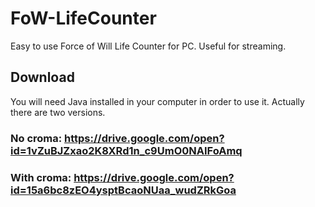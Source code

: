 # FoW-LifeCounter
Easy to use Force of Will Life Counter for PC. Useful for streaming.


## Download
You will need Java installed in your computer in order to use it.
Actually there are two versions.

### No croma: https://drive.google.com/open?id=1vZuBJZxao2K8XRd1n_c9UmO0NAIFoAmq
### With croma: https://drive.google.com/open?id=15a6bc8zEO4ysptBcaoNUaa_wudZRkGoa
